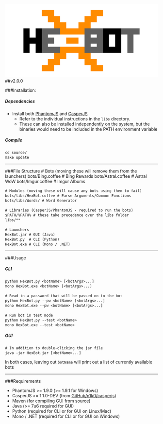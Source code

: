 ![HexBot](/source/src/resources/HexBot-Logo.png "HexBot")
##v2.0.0

###Installation:
##### Dependencies
- Install both [PhantomJS](http://phantomjs.org/download.html) and [CasperJS](http://casperjs.org/installation.html)
  - Refer to the individual instructions in the `libs` directory.
  - These can also be installed independently on the system, but the binaries would need to be included in the PATH environment variable

##### Compile
    cd source/
    make update

---

###File Structure
    # Bots (moving these will remove them from the launchers)
    bots/Bing.coffee # Bing Rewards
    bots/Astral.coffee # Astral WoW
    bots/Imgur.coffee # Imgur Albums

    # Modules (moving these will cause any bots using them to fail)
    bots/libs/HexBot.coffee # Parse Arguments/Common Functions
    bots/libs/Words/ # Word Generator

    # Libraries (CasperJS/PhantomJS - required to run the bots)
    $PATH/%PATH% # these take precedence over the libs folder
    libs/**

    # Launchers
    HexBot.jar # GUI (Java)
    HexBot.py  # CLI (Python)
    HexBot.exe # CLI (Mono / .NET)

---

###Usage
##### CLI
    python HexBot.py <botName> [<botArgs>...]
    mono HexBot.exe <botName> [<botArgs>...]

    # Read in a password that will be passed on to the bot
    python HexBot.py --pw <botName> [<botArgs>...]
    mono HexBot.exe --pw <botName> [<botArgs>...]

    # Run bot in test mode
    python HexBot.py --test <botName>
    mono HexBot.exe --test <botName>

##### GUI
    # In addition to double-clicking the jar file
    java -jar HexBot.jar [<botName>...]

In both cases, leaving out `botName` will print out a list of currently available bots

---

###Requirements
- PhantomJS >= 1.9.0 (>= 1.9.1 for Windows)
- CasperJS >= 1.1.0-DEV (from [GitHub/n1k0/casperjs](http://github.com/n1k0/casperjs))
- Maven (for compiling GUI from source)
- Java (>= 7u6 required for GUI)
- Python (required for CLI or for GUI on Linux/Mac)
- Mono / .NET (required for CLI or for GUI on Windows)
